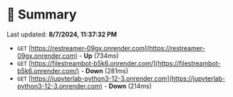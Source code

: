 # 📖 Summary
Last updated: **8/7/2024, 11:37:32 PM**

- `GET` [https://restreamer-09gx.onrender.com](https://restreamer-09gx.onrender.com) - **Up** (734ms)
- `GET` [https://filestreambot-b5k6.onrender.com/](https://filestreambot-b5k6.onrender.com/) - **Down** (281ms)
- `GET` [https://jupyterlab-python3-12-3.onrender.com](https://jupyterlab-python3-12-3.onrender.com) - **Down** (214ms)

